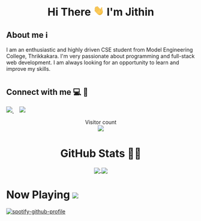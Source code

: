 # <h1 align="center"> Hi There <img src = "https://github.com/jithin-j/jithin-j/blob/main/waving-hi.gif" width = "29px" /> I'm Jithin </h1>

<h2 align="left">About me ℹ️ </h2>
<p>I am an enthusiastic and highly driven CSE student from Model Engineering College, Thrikkakara. I'm very passionate about programming and full-stack web development. I am always looking for an opportunity to learn and improve my skills.</p>
  
# <h2 align="left">Connect with me 💻 📱
<p align = "left">
  <a href = "https://www.linkedin.com/in/jithin-jagadeesh-94b787200/"><img src = "https://cdn-icons-png.flaticon.com/512/174/174857.png" height = "30px" /> </a>
  <a href="mailto:jithinjagadeesh1@gmail.com"><img src = "https://upload.wikimedia.org/wikipedia/commons/thumb/7/7e/Gmail_icon_%282020%29.svg/1024px-Gmail_icon_%282020%29.svg.png" height = "30px" style = "margin-left: 15px;"/> </a>
</p>

<p align="center"> 
  Visitor count<br>
  <img src="https://profile-counter.glitch.me/jithin-j/count.svg" />
</p>

# <h1 align="center"> GitHub Stats 👨‍💻 </h1>
<div align = "center">
  <a href="">
    <img align="center" src="https://github-readme-stats.vercel.app/api/top-langs/?username=jithin-j&theme=tokyonight" />
  </a>
  <a href="https://github.com/anuraghazra/convoychat">
    <img align="center" src="https://github-readme-stats.vercel.app/api?username=jithin-j&show_icons=true&count_private=true&theme=tokyonight&line_height=40" />
  </a>
</div>

# <h1 align="left"> Now Playing <img src = "https://cdn-icons-png.flaticon.com/512/2111/2111624.png" width = "29px" /></h1>
[![spotify-github-profile](https://spotify-github-profile.vercel.app/api/view?uid=mtl3fqy26lo8f62ulhyqj5rfz&cover_image=true&theme=novatorem&bar_color=53b14f&bar_color_cover=true)](https://github.com/kittinan/spotify-github-profile)

[linkedin]: https://www.linkedin.com/in/jithin-jagadeesh-94b787200/
